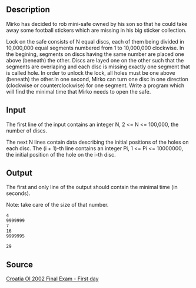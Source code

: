 <h2>Description</h2><p>Mirko has decided to rob mini-safe owned by his son so that he could take away some football stickers which are missing in his big sticker collection.
</p>Lock on the safe consists of N equal discs, each of them being divided in 10,000,000 equal segments numbered from 1 to 10,000,000 clockwise. In the begining, segments on discs having the same number are placed one above (beneath) the other. Discs are layed one on the other such that the segments are overlaping and each disc is missing exactly one segment that is called hole.
In order to unlock the lock, all holes must be one above (beneath) the other.In one second, Mirko can turn one disc in one direction (clockwise or counterclockwise) for one segment.
Write a program which will find the minimal time that Mirko needs to open the safe.<h2>Input</h2><p>The first line of the input contains an integer N, 2 &lt;= N &lt;= 100,000, the number of discs.
</p>The next N lines contain data describing the initial positions of the holes on each disc.
The (i + 1)-th line contains an integer Pi, 1 &lt;= Pi &lt;= 10000000, the initial position of the hole on the i-th disc.<h2>Output</h2><p>The first and only line of the output should contain the minimal time (in seconds).
</p>Note: take care of the size of that number.<pre><code class="language-input1">4
9999999
7
16
9999995</code></pre><pre><code class="language-output1">29</code></pre><h2>Source</h2><a href="searchproblem?field=source&amp;key=Croatia+OI+2002+Final+Exam+-+First+day">Croatia OI 2002 Final Exam - First day</a>